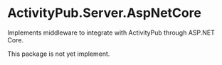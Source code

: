 # ActivityPub.Server.AspNetCore

Implements middleware to integrate with ActivityPub through ASP.NET Core.

This package is not yet implement.